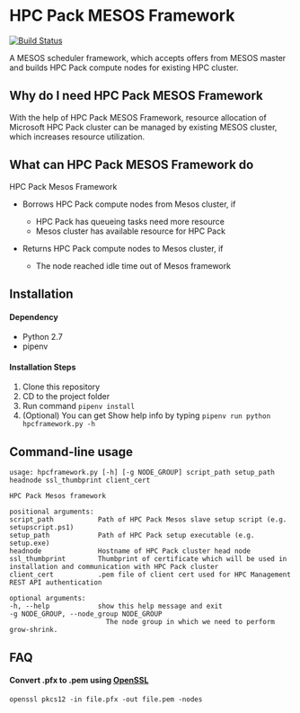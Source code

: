 # HPC Pack MESOS Framework
[![Build Status](https://travis-ci.org/amat27/hpcpack-mesos.svg?branch=master)](https://travis-ci.org/amat27/hpcpack-mesos)

A MESOS scheduler framework, which accepts offers from MESOS master and builds HPC Pack compute nodes for existing HPC cluster.

## Why do I need HPC Pack MESOS Framework
With the help of HPC Pack MESOS Framework, resource allocation of Microsoft HPC Pack cluster can be managed by existing MESOS cluster, which increases resource utilization.

## What can HPC Pack MESOS Framework do
HPC Pack Mesos Framework
- Borrows HPC Pack compute nodes from Mesos cluster, if
    - HPC Pack has queueing tasks need more resource
    - Mesos cluster has available resource for HPC Pack

- Returns HPC Pack compute nodes to Mesos cluster, if
    - The node reached idle time out of Mesos framework

## Installation
#### Dependency
* Python 2.7
* pipenv

#### Installation Steps
1. Clone this repository
2. CD to the project folder
3. Run command `pipenv install`
4. (Optional) You can get Show help info by typing `pipenv run python hpcframework.py -h`

## Command-line usage
    usage: hpcframework.py [-h] [-g NODE_GROUP] script_path setup_path headnode ssl_thumbprint client_cert

    HPC Pack Mesos framework

    positional arguments:
    script_path           Path of HPC Pack Mesos slave setup script (e.g. setupscript.ps1)
    setup_path            Path of HPC Pack setup executable (e.g. setup.exe)
    headnode              Hostname of HPC Pack cluster head node
    ssl_thumbprint        Thumbprint of certificate which will be used in installation and communication with HPC Pack cluster
    client_cert           .pem file of client cert used for HPC Management REST API authentication

    optional arguments:
    -h, --help            show this help message and exit
    -g NODE_GROUP, --node_group NODE_GROUP
                            The node group in which we need to perform grow-shrink.


## FAQ
#### Convert .pfx to .pem using [OpenSSL](https://github.com/openssl/openssl)
```openssl pkcs12 -in file.pfx -out file.pem -nodes```